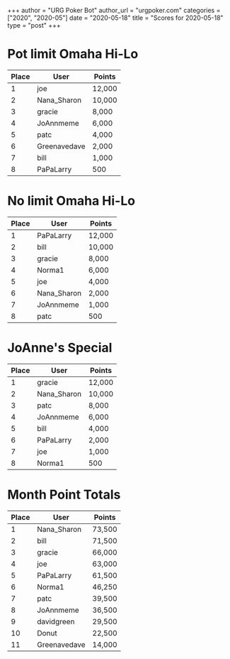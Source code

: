 +++
author = "URG Poker Bot"
author_url = "urgpoker.com"
categories = ["2020", "2020-05"]
date = "2020-05-18"
title = "Scores for 2020-05-18"
type = "post"
+++
# Pot limit Omaha Hi-Lo

| Place | User | Points |
|-------|------|--------|
| 1 | joe | 12,000 |
| 2 | Nana_Sharon | 10,000 |
| 3 | gracie | 8,000 |
| 4 | JoAnnmeme | 6,000 |
| 5 | patc | 4,000 |
| 6 | Greenavedave | 2,000 |
| 7 | bill | 1,000 |
| 8 | PaPaLarry | 500 |

# No limit Omaha Hi-Lo

| Place | User | Points |
|-------|------|--------|
| 1 | PaPaLarry | 12,000 |
| 2 | bill | 10,000 |
| 3 | gracie | 8,000 |
| 4 | Norma1 | 6,000 |
| 5 | joe | 4,000 |
| 6 | Nana_Sharon | 2,000 |
| 7 | JoAnnmeme | 1,000 |
| 8 | patc | 500 |

# JoAnne's Special

| Place | User | Points |
|-------|------|--------|
| 1 | gracie | 12,000 |
| 2 | Nana_Sharon | 10,000 |
| 3 | patc | 8,000 |
| 4 | JoAnnmeme | 6,000 |
| 5 | bill | 4,000 |
| 6 | PaPaLarry | 2,000 |
| 7 | joe | 1,000 |
| 8 | Norma1 | 500 |

# Month Point Totals

| Place | User | Points |
|-------|------|--------|
| 1 | Nana_Sharon | 73,500 |
| 2 | bill | 71,500 |
| 3 | gracie | 66,000 |
| 4 | joe | 63,000 |
| 5 | PaPaLarry | 61,500 |
| 6 | Norma1 | 46,250 |
| 7 | patc | 39,500 |
| 8 | JoAnnmeme | 36,500 |
| 9 | davidgreen | 29,500 |
| 10 | Donut | 22,500 |
| 11 | Greenavedave | 14,000 |
